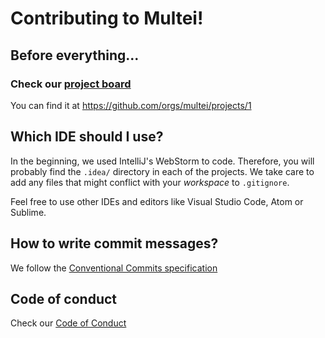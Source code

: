# Contributing to Multei!

## Before everything...

### Check our [project board](https://github.com/orgs/multei/projects/1)

You can find it at https://github.com/orgs/multei/projects/1

## Which IDE should I use?

In the beginning, we used IntelliJ's WebStorm to code.
Therefore, you will probably find the `.idea/` directory in each of the projects.
We take care to add any files that might conflict with your _workspace_ to `.gitignore`.

Feel free to use other IDEs and editors like Visual Studio Code, Atom or Sublime.

## How to write commit messages?

We follow the [Conventional Commits specification](https://www.conventionalcommits.org/en/v1.0.0/)

## Code of conduct

Check our [Code of Conduct](CODE_OF_CONDUCT.md)
